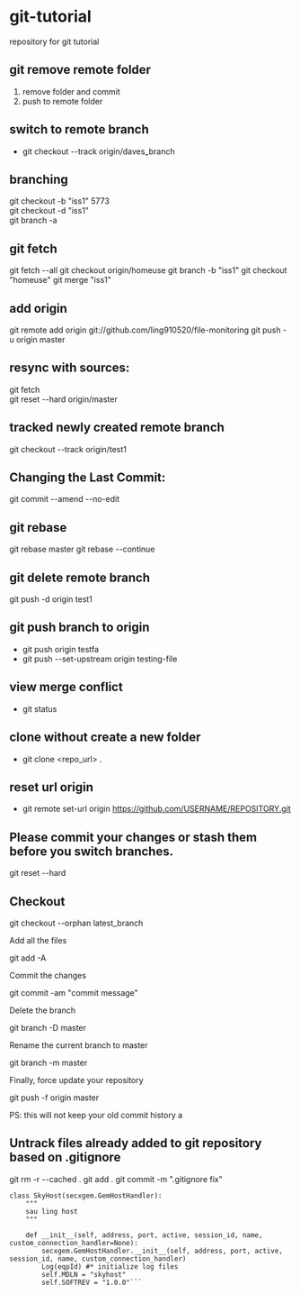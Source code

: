 # git-tutorial
repository for git tutorial

## git remove remote folder
1. remove folder and commit
2. push to remote folder


## switch to remote branch
- git checkout --track origin/daves_branch

## branching
git checkout -b "iss1" 5773  
git checkout -d "iss1"  
git branch -a

## git fetch
git fetch --all
git checkout origin/homeuse
git branch -b "iss1"
git checkout "homeuse"
git merge  "iss1"

## add origin
git remote add origin git://github.com/ling910520/file-monitoring
git push - u origin master

## resync with sources:
git fetch  
git reset --hard origin/master

## tracked newly created remote branch

git checkout --track origin/test1

##  Changing the Last Commit:
git commit --amend --no-edit

## git rebase
git rebase master
git rebase --continue

## git delete remote branch
git push -d origin test1

## git push branch to origin
- git push origin testfa
- git push --set-upstream origin testing-file

## view merge conflict
- git status

## clone without create a new folder
- git clone <repo_url> .

## reset url origin
- git remote set-url origin https://github.com/USERNAME/REPOSITORY.git

## Please commit your changes or stash them before you switch branches.
git reset --hard


## Checkout

git checkout --orphan latest_branch

Add all the files

git add -A

Commit the changes

git commit -am "commit message"

Delete the branch

git branch -D master

Rename the current branch to master

git branch -m master

Finally, force update your repository

git push -f origin master

PS: this will not keep your old commit history a


## Untrack files already added to git repository based on .gitignore
git rm -r --cached .
git add .
git commit -m ".gitignore fix"

```
class SkyHost(secxgem.GemHostHandler):
    """
    sau ling host
    """

    def __init__(self, address, port, active, session_id, name, custom_connection_handler=None):
        secxgem.GemHostHandler.__init__(self, address, port, active, session_id, name, custom_connection_handler)
        Log(eqpId) #* initialize log files
        self.MDLN = "skyhost"
        self.SOFTREV = "1.0.0"```
